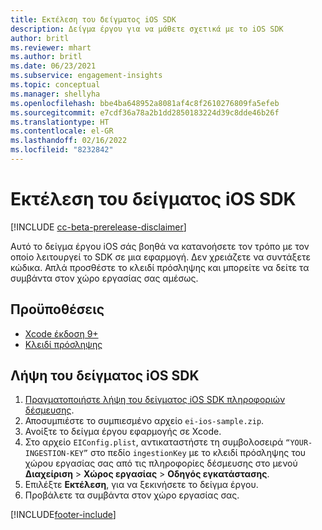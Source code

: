 ```yaml
---
title: Εκτέλεση του δείγματος iOS SDK
description: Δείγμα έργου για να μάθετε σχετικά με το iOS SDK
author: britl
ms.reviewer: mhart
ms.author: britl
ms.date: 06/23/2021
ms.subservice: engagement-insights
ms.topic: conceptual
ms.manager: shellyha
ms.openlocfilehash: bbe4ba648952a8081af4c8f2610276809fa5efeb
ms.sourcegitcommit: e7cdf36a78a2b1dd2850183224d39c8dde46b26f
ms.translationtype: HT
ms.contentlocale: el-GR
ms.lasthandoff: 02/16/2022
ms.locfileid: "8232842"
---
```

# <a name="run-the-ios-sdk-sample"></a>Εκτέλεση του δείγματος iOS SDK

[!INCLUDE [cc-beta-prerelease-disclaimer](includes/cc-beta-prerelease-disclaimer.md)]

Αυτό το δείγμα έργου iOS σάς βοηθά να κατανοήσετε τον τρόπο με τον οποίο λειτουργεί το SDK σε μια εφαρμογή. Δεν χρειάζετε να συντάξετε κώδικα. Απλά προσθέστε το κλειδί πρόσληψης και μπορείτε να δείτε τα συμβάντα στον χώρο εργασίας σας αμέσως.

## <a name="prerequisites"></a>Προϋποθέσεις

- [Xcode έκδοση 9+](https://developer.apple.com/xcode/downloads/)
- [Κλειδί πρόσληψης](get-started-ios.md)

## <a name="download-the-ios-sdk-sample"></a>Λήψη του δείγματος iOS SDK

1. [Πραγματοποιήστε λήψη του δείγματος iOS SDK πληροφοριών δέσμευσης](https://download.pi.dynamics.com/sdk/EI-SDKs/ei-ios-sample.zip).
1. Αποσυμπιέστε το συμπιεσμένο αρχείο `ei-ios-sample.zip`.
1. Ανοίξτε το δείγμα έργου εφαρμογής σε Xcode.
1. Στο αρχείο `EIConfig.plist`, αντικαταστήστε τη συμβολοσειρά `“YOUR-INGESTION-KEY”` στο πεδίο `ingestionKey` με το κλειδί πρόσληψης του χώρου εργασίας σας από τις πληροφορίες δέσμευσης στο μενού **Διαχείριση** > **Χώρος εργασίας** > **Οδηγός εγκατάστασης**.
1. Επιλέξτε **Εκτέλεση**, για να ξεκινήσετε το δείγμα έργου.
1. Προβάλετε τα συμβάντα στον χώρο εργασίας σας.

[!INCLUDE[footer-include](../includes/footer-banner.md)]
